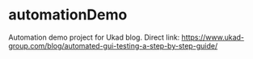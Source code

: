 # automationDemo
Automation demo project for Ukad blog. 
Direct link: https://www.ukad-group.com/blog/automated-gui-testing-a-step-by-step-guide/
